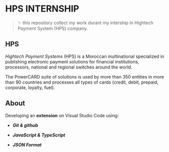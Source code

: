 # HPS INTERNSHIP 


> ✨ this repository collect my work durant my intership in Hightech Payment System (HPS) company.


## HPS

*Hightech Payment Systems* (HPS) is a Moroccan multinational specialized in publishing electronic payment solutions for financial institutions, processors, national and regional switches around the world.

The PowerCARD suite of solutions is used by more than 350 entities in more than 90 countries and processes all types of cards (credit, debit, prepaid, corporate, loyalty, fuel).

## About

Developing an **extension** on Visual Studio Code using:

- ***Git & github***

- ***JavaScript & TypeScript***

- ***JSON Format***


